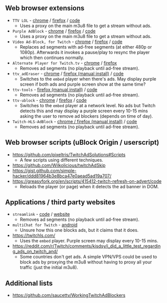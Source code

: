 ## Web browser extensions

- `TTV LOL` - [chrome](https://chrome.google.com/webstore/detail/ttv-lol/ofbbahodfeppoklmgjiokgfdgcndngjm) / [firefox](https://addons.mozilla.org/en-US/firefox/addon/ttv-lol/) / [code](https://github.com/TTV-LOL/extensions)
  - Uses a proxy on the main m3u8 file to get a stream without ads.
- `Purple AdBlock` - [chrome](https://chrome.google.com/webstore/detail/purple-adblock/lkgcfobnmghhbhgekffaadadhmeoindg) / [firefox](https://addons.mozilla.org/en-US/firefox/addon/purpleadblock/) / [code](https://github.com/arthurbolsoni/Purple-adblock/)
  - Uses a proxy on the main m3u8 file to get a stream without ads.
- `Video Ad-Block, for Twitch` - [chrome](https://chrome.google.com/webstore/detail/video-ad-block-for-twitch/kgeglempfkhalebjlogemlmeakondflc) / [firefox](https://addons.mozilla.org/en-US/firefox/addon/video-ad-block-for-twitch/) / [code](https://github.com/saucettv/VideoAdBlockForTwitch)
  - Replaces ad segments with ad-free segments (at either 480p or 1080p). Afterwards it invokes a pause/play to resync the player which then continues normally.
- `Alternate Player for Twitch.tv` - [chrome](https://chrome.google.com/webstore/detail/alternate-player-for-twit/bhplkbgoehhhddaoolmakpocnenplmhf) / [firefox](https://addons.mozilla.org/en-US/firefox/addon/twitch_5/)
  - Removes ad segments (no playback until ad-free stream).
- `ttv_adEraser` - [chrome](https://chrome.google.com/webstore/detail/ttv-aderaser/pjnopimdnmhiaanhjfficogijajbhjnc) / [firefox (manual install)](https://github.com/LeonHeidelbach/ttv_adEraser#mozilla-firefox) / [code](https://github.com/LeonHeidelbach/ttv_adEraser)
  - Switches to the `embed` player when there's ads. May display purple screen if both ads and purple screen show at the same time?
- `ttv-tools` - [firefox (manual install)](https://github.com/Nerixyz/ttv-tools/releases) / [code](https://github.com/Nerixyz/ttv-tools)
  - Removes ad segments (no playback until ad-free stream).
- `ttv-ublock` - [chrome](https://chrome.google.com/webstore/detail/ttv-ad-block/kndhknfnihidhcfnaacnndbolonbimai) / [firefox](https://addons.mozilla.org/en-US/firefox/addon/ttv-adblock/) / [code](https://github.com/odensc/ttv-ublock)
  - Switches to the `embed` player at a network level. No ads but Twitch detects this and may display a purple screen every 10-15 mins asking the user to remove ad blockers (depends on time of day).
- `Twitch-HLS-AdBlock` - [chrome / firefox (manual install)](https://github.com/instance01/Twitch-HLS-AdBlock#installation) / [code](https://github.com/instance01/Twitch-HLS-AdBlock)
  - Removes ad segments (no playback until ad-free stream).

## Web browser scripts (uBlock Origin / userscript)

- https://github.com/pixeltris/TwitchAdSolutions#Scripts
  - A few scripts using different techniques.
- https://github.com/Wilkolicious/twitchAdSkip
- https://gist.github.com/simple-hacker/ddd81964b3e8bca47e0aead5ad19a707/
- https://greasyfork.org/en/scripts/415412-twitch-refresh-on-advert/code
  - Reloads the player (or page) when it detects the ad banner in DOM.

## Applications / third party websites
- `streamlink` - [code](https://github.com/streamlink/streamlink) / [website](https://streamlink.github.io/streamlink-twitch-gui/)
  - Removes ad segments (no playback until ad-free stream).
- `multiChat for Twitch` - [android](https://play.google.com/store/apps/details?id=org.mchatty)
  - Unsure how this one blocks ads, but it claims that it does.
- https://twitchls.com/
  - Uses the `embed` player. Purple screen may display every 10-15 mins.
- https://reddit.com/r/Twitch/comments/kisdsy/i_did_a_little_test_regarding_ads_on_twitch_and/
  - Some countries don't get ads. A simple VPN/VPS could be used to block ads by proxying the m3u8 without having to proxy all your traffic (just the initial m3u8).

## Additional lists

- https://github.com/saucettv/WorkingTwitchAdBlockers